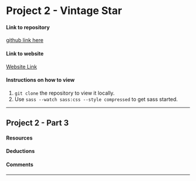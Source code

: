 # Project 2 - Vintage Star

#### Link to repository
[github link here](https://github.com/amyfangelo/project-2_part-2_angelo-amy)

#### Link to website
[Website Link](http://amyfangelo.com/amyfrancesangelo/project-1_part-2_angelo-amy/index.html)
<!-- Edit this for Project 2 - Part 3 -->

#### Instructions on how to view
1. `git clone` the repository to view it locally.
2. Use `sass --watch sass:css --style compressed` to get sass started.

---

## Project 2 - Part 3

#### Resources

#### Deductions

#### Comments

---

